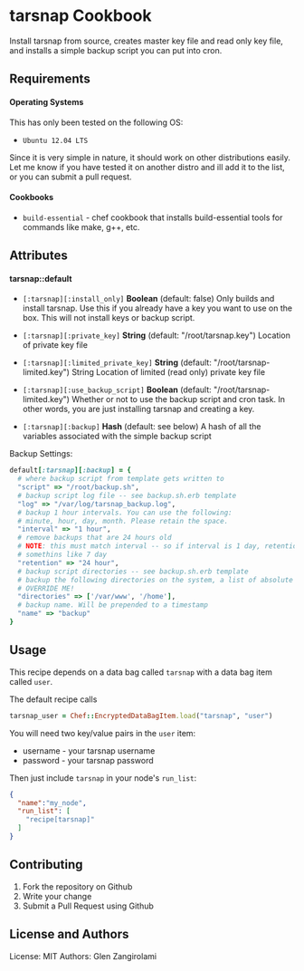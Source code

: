 tarsnap Cookbook
================

Install tarsnap from source, creates master key file and read only key file, and installs a simple backup
script you can put into cron.

Requirements
------------

#### Operating Systems

This has only been tested on the following OS:

* `Ubuntu 12.04 LTS`

Since it is very simple in nature, it should work on other distributions easily. Let me know if you have tested it on another distro and ill add it to the list, or you can submit a pull request.

#### Cookbooks

- `build-essential` - chef cookbook that installs build-essential tools for commands like make, g++, etc.

Attributes
----------

#### tarsnap::default

* `[:tarsnap][:install_only]` **Boolean** (default: false) Only builds and install tarsnap. Use this if you already have a key you want to use on the box. This will not install keys or backup script.</td>

* `[:tarsnap][:private_key]` **String** (default: "/root/tarsnap.key") Location of private key file</tt></td>

* `[:tarsnap][:limited_private_key]` **String** (default: "/root/tarsnap-limited.key") String Location of limited (read only) private key file</td>

* `[:tarsnap][:use_backup_script]` **Boolean** (default: "/root/tarsnap-limited.key") Whether or not to use the backup script and cron task. In other words, you are just installing tarsnap and creating a key.</tt></td>

* `[:tarsnap][:backup]` **Hash** (default: see below) A hash of all the variables associated with the simple backup script

Backup Settings:

```ruby
default[:tarsnap][:backup] = {
  # where backup script from template gets written to
  "script" => "/root/backup.sh",
  # backup script log file -- see backup.sh.erb template
  "log" => "/var/log/tarsnap_backup.log",
  # backup 1 hour intervals. You can use the following:
  # minute, hour, day, month. Please retain the space.
  "interval" => "1 hour",
  # remove backups that are 24 hours old
  # NOTE: this must match interval -- so if interval is 1 day, retention must be
  # somethins like 7 day
  "retention" => "24 hour",
  # backup script directories -- see backup.sh.erb template
  # backup the following directories on the system, a list of absolute paths
  # OVERRIDE ME!
  "directories" => ['/var/www', '/home'],
  # backup name. Will be prepended to a timestamp
  "name" => "backup"
}
```

Usage
-----

This recipe depends on a data bag called `tarsnap` with a data bag item called `user`.

The default recipe calls

```ruby
tarsnap_user = Chef::EncryptedDataBagItem.load("tarsnap", "user")
```

You will need two key/value pairs in the `user` item:

* username - your tarsnap username
* password - your tarsnap password

Then just include `tarsnap` in your node's `run_list`:

```json
{
  "name":"my_node",
  "run_list": [
    "recipe[tarsnap]"
  ]
}
```

Contributing
------------

1. Fork the repository on Github
2. Write your change
3. Submit a Pull Request using Github

License and Authors
-------------------
License: MIT
Authors: Glen Zangirolami

